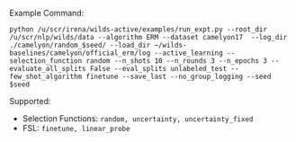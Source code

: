 Example Command: 

```
python /u/scr/irena/wilds-active/examples/run_expt.py --root_dir /u/scr/nlp/wilds/data --algorithm ERM --dataset camelyon17  --log_dir ./camelyon/random_$seed/ --load_dir ~/wilds-baselines/camelyon/official_erm/log --active_learning --selection_function random --n_shots 10 --n_rounds 3 --n_epochs 3 --evaluate_all_splits False --eval_splits unlabeled_test --few_shot_algorithm finetune --save_last --no_group_logging --seed $seed
```

Supported:
* Selection Functions: `random, uncertainty, uncertainty_fixed`
* FSL: `finetune, linear_probe`
